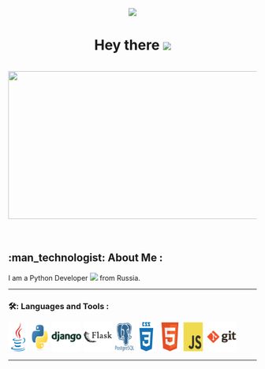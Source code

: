 <div id="header" align="center">
  <img src="https://media4.giphy.com/media/Q7SKqn3G97xpmfSOvG/giphy.gif?cid=ecf05e47129ki740dgvpadhemmowke72dg1zkjypr7x6hquc&rid=giphy.gif&ct=g" width="250"/>
</div>

<h1 align="center">
  Hey there
  <img src="https://media.giphy.com/media/hvRJCLFzcasrR4ia7z/giphy.gif" width="30px" />
</h1>
<br>
<div align="center">
  <img src="https://media2.giphy.com/media/2uxxXyTRFgIJaOZJTb/giphy.gif?cid=ecf05e477eks7srg4lm1sv6z9k2rxnj97gzhd2gtc2v7lu24&rid=giphy.gif&ct=g" width="600" height="300"/>
</div>

<br>
<br>
<h2> :man_technologist: About Me : </h2>
<p>I am a Python Developer <img src="https://media.giphy.com/media/WUlplcMpOCEmTGBtBW/giphy.gif" width="30"> from Russia.</p>

---

### 🛠️: Languages and Tools :
<div>
  <img src="https://raw.githubusercontent.com/devicons/devicon/1119b9f84c0290e0f0b38982099a2bd027a48bf1/icons/java/java-original.svg" title="Django" alt="Django" width="40" height="60"/>
  <img src="https://raw.githubusercontent.com/devicons/devicon/1119b9f84c0290e0f0b38982099a2bd027a48bf1/icons/python/python-original.svg" title="Django" alt="Django" width="40" height="60"/>
  <img src="https://raw.githubusercontent.com/devicons/devicon/1119b9f84c0290e0f0b38982099a2bd027a48bf1/icons/django/django-plain-wordmark.svg" title="Django" alt="Django" width="60" height="60"/>
  <img src="https://raw.githubusercontent.com/devicons/devicon/1119b9f84c0290e0f0b38982099a2bd027a48bf1/icons/flask/flask-original-wordmark.svg" alt="" width="60" height="60"/>
  <img src="https://raw.githubusercontent.com/devicons/devicon/1119b9f84c0290e0f0b38982099a2bd027a48bf1/icons/postgresql/postgresql-plain-wordmark.svg" title="postgresq" alt="postgresql" width="40" height="60"/>
  <img src="https://github.com/devicons/devicon/blob/master/icons/css3/css3-plain-wordmark.svg"  title="CSS3" alt="CSS" width="40" height="60"/>&nbsp;
  <img src="https://github.com/devicons/devicon/blob/master/icons/html5/html5-original.svg" title="HTML5" alt="HTML" width="40" height="60"/>&nbsp;
  <img src="https://github.com/devicons/devicon/blob/master/icons/javascript/javascript-original.svg" title="JavaScript" alt="JavaScript" width="40" height="60"/>&nbsp;
  
  <img src="https://raw.githubusercontent.com/devicons/devicon/1119b9f84c0290e0f0b38982099a2bd027a48bf1/icons/git/git-original-wordmark.svg" alt="" width="60" height="60"/>
  </div>
  
  ---
